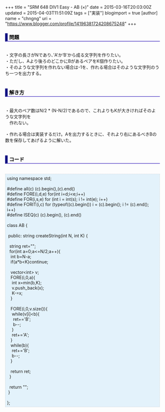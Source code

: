 +++
title = "SRM 648 DIV1 Easy - AB (×)"
date = 2015-03-16T20:03:00Z
updated = 2015-04-03T11:51:09Z
tags = ["実装"]
blogimport = true 
[author]
	name = "chngng"
	uri = "https://www.blogger.com/profile/14196381724208675248"
+++

<div dir="ltr" style="text-align: left;" trbidi="on"><h3 style="border-bottom: 2px solid slateblue; border-left: 8px solid navy; color: black; padding: 0px 0px 1px 5px;">問題 </h3><br />・文字の長さがNであり、’A’か’B’から成る文字列を作りたい。<br />・ただし、Aより後ろのどこかにBがあるペアをK個作りたい。<br />・そのような文字列を作れない場合は-1を、作れる場合はそのような文字列のうち一つを出力する。<br /><br /><h3 style="border-bottom: 2px solid slateblue; border-left: 8px solid navy; color: black; padding: 0px 0px 1px 5px;">解き方 </h3><br />・最大のペア数はN/2 * (N-N/2)であるので、これよりもKが大きければそのような文字列を<br />　作れない。<br /><br />・作れる場合は実装するだけ。Aを出力するときに、それより右にあるべきBの数を保存してあげるように解いた。<br /><br /><h3 style="border-bottom: 2px solid slateblue; border-left: 8px solid navy; color: black; padding: 0px 0px 1px 5px;">コード </h3><br /><div style="background-color: #e3f2fb; border: 1px dotted #CCCCCC; padding: 5px;">using namespace std;<br /><br />#define all(c) (c).begin(),(c).end()<br />#define FORE(i,d,e) for(int i=d;i&lt;e;i++)<br />#define FOR(i,s,e) for (int i = int(s); i != int(e); i++)<br />#define FORIT(i,c) for (typeof((c).begin()) i = (c).begin(); i != (c).end(); i++)<br />#define ISEQ(c) (c).begin(), (c).end()<br /><br />class AB {<br /><br /><span class="Apple-tab-span" style="white-space: pre;"> </span>public: string createString(int N, int K) {<br /><br /><span class="Apple-tab-span" style="white-space: pre;">  </span>string ret="";<br /><span class="Apple-tab-span" style="white-space: pre;">  </span>for(int a=0;a&lt;=N/2;a++){<br /><span class="Apple-tab-span" style="white-space: pre;">   </span>int b=N-a;<br /><span class="Apple-tab-span" style="white-space: pre;">   </span>if(a*b&lt;K)continue;<br /><br /><span class="Apple-tab-span" style="white-space: pre;">   </span>vector&lt;int&gt; v;<br /><span class="Apple-tab-span" style="white-space: pre;">   </span>FORE(i,0,a){<br /><span class="Apple-tab-span" style="white-space: pre;">    </span>int x=min(b,K);<br /><span class="Apple-tab-span" style="white-space: pre;">    </span>v.push_back(x);<br /><span class="Apple-tab-span" style="white-space: pre;">    </span>K-=x;<br /><span class="Apple-tab-span" style="white-space: pre;">   </span>}<br /><br /><span class="Apple-tab-span" style="white-space: pre;">   </span>FORE(i,0,v.size()){<br /><span class="Apple-tab-span" style="white-space: pre;">    </span>while(v[i]&lt;b){<br /><span class="Apple-tab-span" style="white-space: pre;">     </span>ret+='B';<br /><span class="Apple-tab-span" style="white-space: pre;">     </span>b--;<br /><span class="Apple-tab-span" style="white-space: pre;">    </span>}<br /><span class="Apple-tab-span" style="white-space: pre;">    </span>ret+='A';<br /><span class="Apple-tab-span" style="white-space: pre;">   </span>}<br /><span class="Apple-tab-span" style="white-space: pre;">   </span>while(b){<br /><span class="Apple-tab-span" style="white-space: pre;">    </span>ret+='B';<br /><span class="Apple-tab-span" style="white-space: pre;">    </span>b--;<br /><span class="Apple-tab-span" style="white-space: pre;">   </span>}<br /><br /><span class="Apple-tab-span" style="white-space: pre;">   </span>return ret;<br /><span class="Apple-tab-span" style="white-space: pre;">  </span>}<br /><br /><span class="Apple-tab-span" style="white-space: pre;">  </span>return "";<br /><span class="Apple-tab-span" style="white-space: pre;"> </span>}<br /><br />};</div></div>
